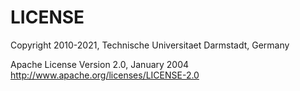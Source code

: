 # LICENSE

Copyright 2010-2021, Technische Universitaet Darmstadt, Germany

Apache License
Version 2.0, January 2004
http://www.apache.org/licenses/LICENSE-2.0 

